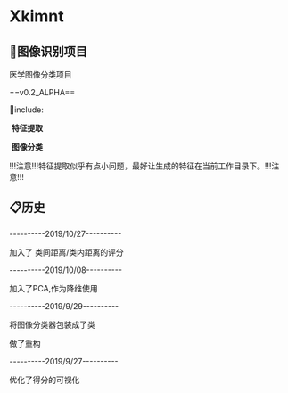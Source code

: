 # Xkimnt

##  :blue_book:图像识别项目

医学图像分类项目

==v0.2_ALPHA== 

:unicorn:include:

​			**特征提取**

​			**图像分类**

!!!注意!!!特征提取似乎有点小问题，最好让生成的特征在当前工作目录下。!!!注意!!!

## :clipboard:历史

----------2019/10/27----------

加入了 类间距离/类内距离的评分

----------2019/10/08----------

加入了PCA,作为降维使用

----------2019/9/29----------

将图像分类器包装成了类

做了重构

----------2019/9/27----------

优化了得分的可视化

